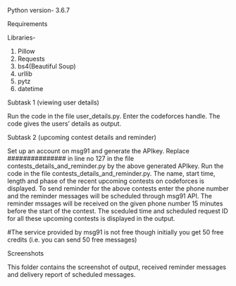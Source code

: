 Python version- 3.6.7


Requirements

Libraries-
1. Pillow
2. Requests
3. bs4(Beautiful Soup)
4. urllib
5. pytz
6. datetime

Subtask 1 (viewing user details)

Run the code in the file user_details.py. 
Enter the codeforces handle.
The code gives the users’ details as output.

Subtask 2 (upcoming contest details and reminder)


Set up an account on msg91 and generate the APIkey.
Replace ############### in line no 127 in the file contests_details_and_reminder.py by the above generated APIkey.
Run the code in the file contests_details_and_reminder.py.
The name, start time, length and phase of the recent upcoming contests on codeforces is displayed.
To send reminder for the above contests enter the phone number and the reminder messages will be scheduled through msg91 API. The reminder mssages will be received on the given phone number 15 minutes before the start of the contest.
The sceduled time and scheduled request ID for all these upcoming contests is displayed in the output.

#The service provided by msg91 is not free though initially you get 50 free credits (i.e. you can send 50 free messages)

Screenshots

This folder contains the screenshot of output, received reminder messages and delivery report of scheduled messages.


